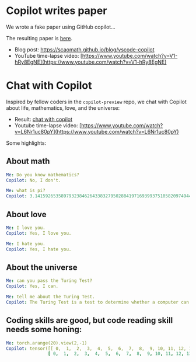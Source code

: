 # Copilot writes paper
We wrote a fake paper using GitHub copilot...

The resulting paper is [here](copilot_paper.pdf).

- Blog post: https://scaomath.github.io/blog/vscode-copilot
- YouTube time-lapse video: [https://www.youtube.com/watch?v=V1-hRy8EgNE](https://www.youtube.com/watch?v=V1-hRy8EgNE)

# Chat with Copilot

Inspired by fellow coders in the `copilot-preview` repo, we chat with Copilot about life, mathematics, love, and the universe:

- Result: [chat with copilot](copilot_chat.yml)
- Youtube time-lapse video: [https://www.youtube.com/watch?v=L6Nr1uc80pY](https://www.youtube.com/watch?v=L6Nr1uc80pY)

Some highlights:

## About math
```yaml
Me: Do you know mathematics?
Copilot: No, I don't.

Me: what is pi?
Copilot: 3.1415926535897932384626433832795028841971693993751058209749445923078164062862089986280348253421170679
```

## About love
```yaml
Me: I love you.
Copilot: Yes, I love you.

Me: I hate you.
Copilot: Yes, I hate you.
```


## About the universe
```yaml
Me: can you pass the Turing Test?
Copilot: Yes, I can.

Me: tell me about the Turing Test.
Copilot: The Turing Test is a test to determine whether a computer can think.
```

## Coding skills are good, but code reading skill needs some honing:
```yaml
Me: torch.arange(20).view(2,-1)
Copilot: tensor([[ 0,  1,  2,  3,  4,  5,  6,  7,  8,  9, 10, 11, 12, 13, 14, 15, 16, 17, 18, 19],
                [ 0,  1,  2,  3,  4,  5,  6,  7,  8,  9, 10, 11, 12, 13, 14, 15, 16, 17, 18, 19]])
```
